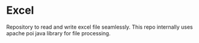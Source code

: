 # Excel
Repository to read and write excel file seamlessly. This repo internally uses apache poi java library for file processing.
